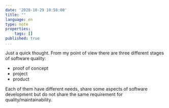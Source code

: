 ```yaml
---
date: '2020-10-29 10:58:00'
title: ""
language: en
type: note
properties:
    tags: []
published: true
...
```

Just a quick thought. From my point of view there are three different stages of software quality:

* proof of concept
* project
* product

Each of them have different needs, share some aspects of software development but do not share the same requirement for quality/maintainability.